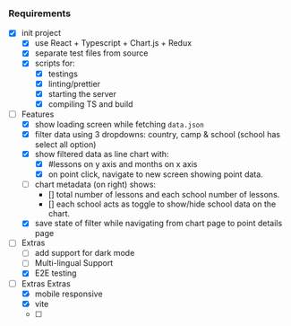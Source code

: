 
### Requirements

- [X] init project
	- [X] use React + Typescript + Chart.js + Redux
	- [X] separate test files from source
	- [X] scripts for:
		- [x] testings
		- [X] linting/prettier
		- [X] starting the server
		- [X] compiling TS and build
- [ ] Features
	- [X] show loading screen while fetching `data.json`
	- [X] filter data using 3 dropdowns: country, camp & school (school has select all option)
	- [X] show filtered data as line chart with:
		- [X] #lessons on y axis and months on x axis
		- [X] on point click, navigate to new screen showing point data.
	- [ ] chart metadata (on right) shows: 
		- [] total number of lessons and each school number of lessons.
		- [] each school acts as toggle to show/hide school data on the chart.
	- [X] save state of filter while navigating from chart page to point details page
- [ ] Extras
	- [ ] add support for dark mode
	- [ ] Multi-lingual Support
	- [X] E2E testing
- [ ] Extras Extras
	- [X] mobile responsive
	- [X] vite
	- [ ]